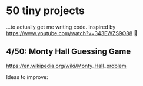 # 50 tiny projects 
...to actually get me writing code. Inspired by https://www.youtube.com/watch?v=343EWZS9O88 🙏

## 4/50: Monty Hall Guessing Game
https://en.wikipedia.org/wiki/Monty_Hall_problem

Ideas to improve:
